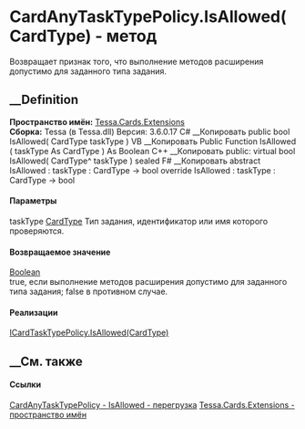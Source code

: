 # CardAnyTaskTypePolicy.IsAllowed(CardType) - метод
Возвращает признак того, что выполнение методов расширения допустимо для
заданного типа задания.
##  __Definition
 **Пространство имён:** [Tessa.Cards.Extensions](N_Tessa_Cards_Extensions.htm)  
 **Сборка:** Tessa (в Tessa.dll) Версия: 3.6.0.17
C# __Копировать
     public bool IsAllowed(
    	CardType taskType
    )
VB __Копировать
     Public Function IsAllowed ( 
    	taskType As CardType
    ) As Boolean
C++ __Копировать
     public:
    virtual bool IsAllowed(
    	CardType^ taskType
    ) sealed
F# __Копировать
     abstract IsAllowed : 
            taskType : CardType -> bool 
    override IsAllowed : 
            taskType : CardType -> bool 
#### Параметры
taskType [CardType](T_Tessa_Cards_CardType.htm)
    Тип задания, идентификатор или имя которого проверяются.
#### Возвращаемое значение
[Boolean](https://learn.microsoft.com/dotnet/api/system.boolean)  
true, если выполнение методов расширения допустимо для заданного типа задания;
false в противном случае.
#### Реализации
[ICardTaskTypePolicy.IsAllowed(CardType)](M_Tessa_Cards_Extensions_ICardTaskTypePolicy_IsAllowed_1.htm)  
##  __См. также
#### Ссылки
[CardAnyTaskTypePolicy - ](T_Tessa_Cards_Extensions_CardAnyTaskTypePolicy.htm)
[IsAllowed -
перегрузка](Overload_Tessa_Cards_Extensions_CardAnyTaskTypePolicy_IsAllowed.htm)
[Tessa.Cards.Extensions - пространство имён](N_Tessa_Cards_Extensions.htm)
